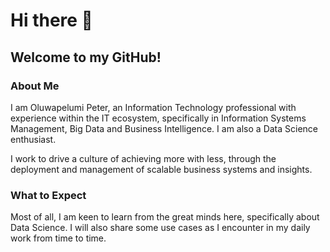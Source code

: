 # Hi there 👋

## Welcome to my GitHub!

### About Me
I am Oluwapelumi Peter, an Information Technology professional with experience within the IT ecosystem, specifically in Information Systems Management, Big Data and Business Intelligence. I am also a Data Science enthusiast.

I work to drive a culture of achieving more with less, through the deployment and management of scalable business systems and insights.


### What to Expect
Most of all, I am keen to learn from the great minds here, specifically about Data Science.
I will also share some  use cases as I encounter in my daily work from time to time.


<!--
**Oluwapelumi-Peter/Oluwapelumi-Peter** is a ✨ _special_ ✨ repository because its `README.md` (this file) appears on your GitHub profile.

Here are some ideas to get you started:

- 🔭 I’m currently working on ...
- 🌱 I’m currently learning ...
- 👯 I’m looking to collaborate on ...
- 🤔 I’m looking for help with ...
- 💬 Ask me about ...
- 📫 How to reach me: ...
- 😄 Pronouns: ...
- ⚡ Fun fact: ...
-->
